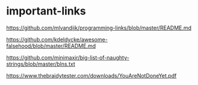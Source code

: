 # important-links


https://github.com/mlvandijk/programming-links/blob/master/README.md

https://github.com/kdeldycke/awesome-falsehood/blob/master/README.md

https://github.com/minimaxir/big-list-of-naughty-strings/blob/master/blns.txt

https://www.thebraidytester.com/downloads/YouAreNotDoneYet.pdf
